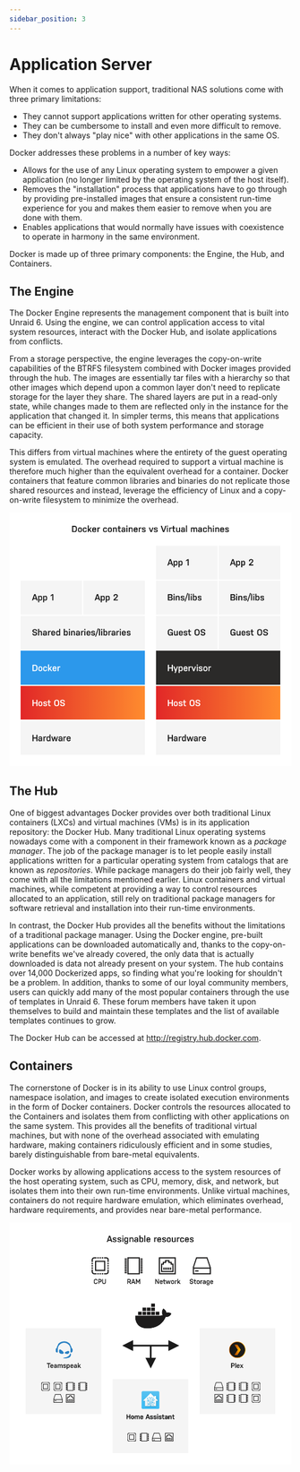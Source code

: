 ```yaml
---
sidebar_position: 3
---
```


# Application Server

When it comes to application support, traditional NAS solutions come with three primary limitations:

* They cannot support applications written for other operating systems.
* They can be cumbersome to install and even more difficult to remove.
* They don't always "play nice" with other applications in the same OS.

Docker addresses these problems in a number of key ways:

* Allows for the use of any Linux operating system to empower a given application (no longer limited by the operating system of the host itself).
* Removes the "installation" process that applications have to go through by providing pre-installed images that ensure a consistent run-time experience for you and makes them easier to remove when you are done with them.
* Enables applications that would normally have issues with coexistence to operate in harmony in the same environment.

Docker is made up of three primary components: the Engine, the Hub, and Containers.

## The Engine

The Docker Engine represents the management component that is built into Unraid 6. Using the engine, we can control application access to vital system resources, interact with the Docker Hub, and isolate applications from conflicts.

From a storage perspective, the engine leverages the copy-on-write capabilities of the BTRFS filesystem combined with Docker images
provided through the hub. The images are essentially tar files with a  hierarchy so that other images which depend upon a common layer don't need to replicate storage for the layer they share. The shared layers are put in a read-only state, while changes made to them are reflected only in the instance for the application that changed it. In simpler terms, this means that applications can be efficient in their use of both system performance and storage capacity.

This differs from virtual machines where the entirety of the guest operating system is emulated. The overhead required to support a virtual machine is therefore much higher than the equivalent overhead for a container. Docker containers that feature common libraries and binaries do not replicate those shared resources and instead, leverage the efficiency of Linux and a copy-on-write filesystem to minimize the overhead.

![](../assets/Docker-vs-VM@2x.png)

## The Hub

One of biggest advantages Docker provides over both traditional Linux containers (LXCs) and virtual machines (VMs) is in its application repository: the Docker Hub. Many traditional Linux operating systems nowadays come with a component in their framework known as a _package manager_. The job of the package manager is to let people easily install applications written for a particular operating system from catalogs that are known as _repositories_. While package managers do their job fairly well, they come with all the limitations mentioned earlier. Linux containers and virtual machines, while competent at providing a way to control resources allocated to an application, still rely on traditional package managers for software retrieval and installation into their
run-time environments.

In contrast, the Docker Hub provides all the benefits without the limitations of a traditional package manager. Using the Docker engine, pre-built applications can be downloaded automatically and, thanks to the copy-on-write benefits we've already covered, the only data that is actually downloaded is data not already present on your system. The hub contains over 14,000 Dockerized apps, so finding what you're looking for shouldn't be a problem. In addition, thanks to some of our loyal community members, users can quickly add many of the most popular containers through the use of templates in Unraid 6. These forum members have taken it upon themselves to build and maintain these templates and the list of available templates continues to grow.

The Docker Hub can be accessed at <http://registry.hub.docker.com>.

## Containers

The cornerstone of Docker is in its ability to use Linux control groups, namespace isolation, and images to create isolated execution
environments in the form of Docker containers. Docker controls the resources allocated to the Containers and isolates them from conflicting with other applications on the same system. This provides all the benefits of traditional virtual machines, but with none of the overhead associated with emulating hardware, making containers ridiculously efficient and in some studies, barely distinguishable from bare-metal equivalents.

Docker works by allowing applications access to the system resources of the host operating system, such as CPU, memory, disk, and network, but isolates them into their own run-time environments. Unlike virtual machines, containers do not require hardware emulation, which eliminates overhead, hardware requirements, and provides near bare-metal performance.

![](../assets/Docker@2x.png)
